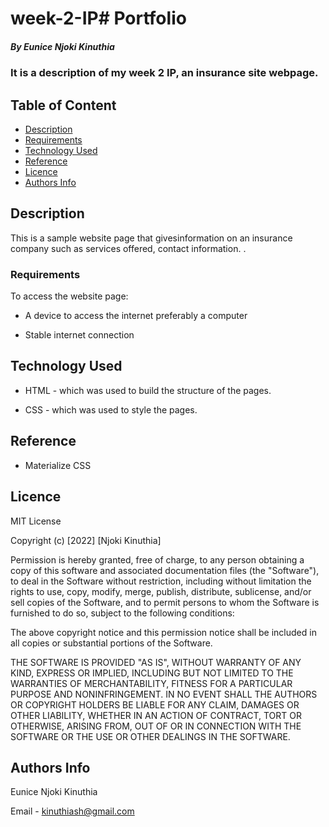 # week-2-IP# Portfolio

##### By Eunice Njoki Kinuthia
### It is a description of my week 2 IP, an insurance site webpage.

## Table of Content

+ [Description](#description)
+ [Requirements](#requirements)
+ [Technology Used](#technology-used)
+ [Reference](#reference)
+ [Licence](#licence)
+ [Authors Info](#author-Info)

## Description
<p>This is a sample website page that givesinformation on an insurance company such as services offered, contact information. .</p>

### Requirements
To access the website page:

* A device to access the internet preferably a computer

* Stable internet connection

## Technology Used
* HTML - which was used to build the structure of the pages.

* CSS - which was used to style the pages. 

## Reference
* Materialize CSS

## Licence

MIT License

Copyright (c) [2022] [Njoki Kinuthia]

Permission is hereby granted, free of charge, to any person obtaining a copy
of this software and associated documentation files (the "Software"), to deal
in the Software without restriction, including without limitation the rights
to use, copy, modify, merge, publish, distribute, sublicense, and/or sell
copies of the Software, and to permit persons to whom the Software is
furnished to do so, subject to the following conditions:

The above copyright notice and this permission notice shall be included in all
copies or substantial portions of the Software.

THE SOFTWARE IS PROVIDED "AS IS", WITHOUT WARRANTY OF ANY KIND, EXPRESS OR
IMPLIED, INCLUDING BUT NOT LIMITED TO THE WARRANTIES OF MERCHANTABILITY,
FITNESS FOR A PARTICULAR PURPOSE AND NONINFRINGEMENT. IN NO EVENT SHALL THE
AUTHORS OR COPYRIGHT HOLDERS BE LIABLE FOR ANY CLAIM, DAMAGES OR OTHER
LIABILITY, WHETHER IN AN ACTION OF CONTRACT, TORT OR OTHERWISE, ARISING FROM,
OUT OF OR IN CONNECTION WITH THE SOFTWARE OR THE USE OR OTHER DEALINGS IN THE
SOFTWARE.


## Authors Info

Eunice Njoki Kinuthia

Email - kinuthiash@gmail.com
